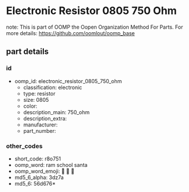 # Electronic Resistor 0805 750 Ohm  

note: This is part of OOMP the Oopen Organization Method For Parts. For more details: https://github.com/oomlout/oomp_base

##  part details





### id
* oomp_id: electronic_resistor_0805_750_ohm
  * classification: electronic
  * type: resistor
  * size: 0805
  * color: 
  * description_main: 750_ohm
  * description_extra: 
  * manufacturer: 
  * part_number: 

### other_codes
* short_code: r8o751
* oomp_word: ram school santa
* oomp_word_emoji: :ram: :school: :santa:
* md5_6_alpha: 3dz7a
* md5_6: 56d676* 